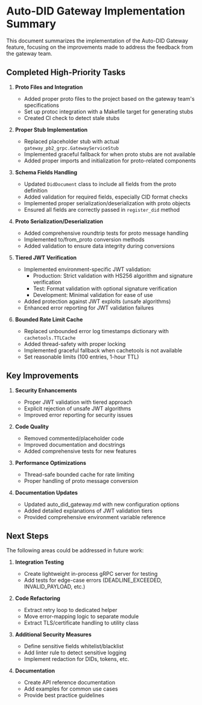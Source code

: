 # Auto-DID Gateway Implementation Summary

This document summarizes the implementation of the Auto-DID Gateway feature, focusing on the improvements made to address the feedback from the gateway team.

## Completed High-Priority Tasks

1. **Proto Files and Integration**
   - Added proper proto files to the project based on the gateway team's specifications
   - Set up protoc integration with a Makefile target for generating stubs
   - Created CI check to detect stale stubs

2. **Proper Stub Implementation**
   - Replaced placeholder stub with actual `gateway_pb2_grpc.GatewayServiceStub`
   - Implemented graceful fallback for when proto stubs are not available
   - Added proper imports and initialization for proto-related components

3. **Schema Fields Handling**
   - Updated `DidDocument` class to include all fields from the proto definition
   - Added validation for required fields, especially CID format checks
   - Implemented proper serialization/deserialization with proto objects
   - Ensured all fields are correctly passed in `register_did` method

4. **Proto Serialization/Deserialization**
   - Added comprehensive roundtrip tests for proto message handling
   - Implemented to/from_proto conversion methods
   - Added validation to ensure data integrity during conversions

5. **Tiered JWT Verification**
   - Implemented environment-specific JWT validation:
     - Production: Strict validation with HS256 algorithm and signature verification
     - Test: Format validation with optional signature verification
     - Development: Minimal validation for ease of use
   - Added protection against JWT exploits (unsafe algorithms)
   - Enhanced error reporting for JWT validation failures

6. **Bounded Rate Limit Cache**
   - Replaced unbounded error log timestamps dictionary with `cachetools.TTLCache`
   - Added thread-safety with proper locking
   - Implemented graceful fallback when cachetools is not available
   - Set reasonable limits (100 entries, 1-hour TTL)

## Key Improvements

1. **Security Enhancements**
   - Proper JWT validation with tiered approach
   - Explicit rejection of unsafe JWT algorithms
   - Improved error reporting for security issues

2. **Code Quality**
   - Removed commented/placeholder code
   - Improved documentation and docstrings
   - Added comprehensive tests for new features

3. **Performance Optimizations**
   - Thread-safe bounded cache for rate limiting
   - Proper handling of proto message conversion

4. **Documentation Updates**
   - Updated auto_did_gateway.md with new configuration options
   - Added detailed explanations of JWT validation tiers
   - Provided comprehensive environment variable reference

## Next Steps

The following areas could be addressed in future work:

1. **Integration Testing**
   - Create lightweight in-process gRPC server for testing
   - Add tests for edge-case errors (DEADLINE_EXCEEDED, INVALID_PAYLOAD, etc.)

2. **Code Refactoring**
   - Extract retry loop to dedicated helper
   - Move error-mapping logic to separate module
   - Extract TLS/certificate handling to utility class

3. **Additional Security Measures**
   - Define sensitive fields whitelist/blacklist
   - Add linter rule to detect sensitive logging
   - Implement redaction for DIDs, tokens, etc.

4. **Documentation**
   - Create API reference documentation
   - Add examples for common use cases
   - Provide best practice guidelines